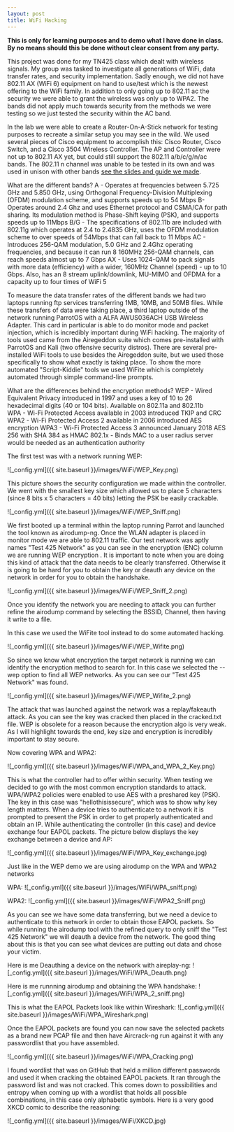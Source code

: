 ```yaml
---
layout: post
title: WiFi Hacking
---
```

**This is only for learning purposes and to demo what I have done in class. By no means should this be done without clear consent from any party.**

This project was done for my TN425 class which dealt with wireless signals.
My group was tasked to investigate all generations of WiFi, data transfer rates, and security implementation. Sadly enough, we did not have 802.11 AX (WiFi 6) equipment on hand to use/test which is the newest offering to the WiFi family. In addition to only going up to 802.11 ac the security we were able to grant the wireless was only up to WPA2. The bands did not apply much towards security from the methods we were testing so we just tested the security within the AC band.

In the lab we were able to create a Router-On-A-Stick network for testing purposes to recreate a similar setup you may see in the wild.
We used several pieces of Cisco equipment to accomplish this: Cisco Router, Cisco Switch, and a Cisco 3504 Wireless Controller. The AP and Controller were not up to 802.11 AX yet, but could still support the 802.11 a/b/c/g/n/ac bands. The 802.11 n channel was unable to be tested in its own and was used in unison with other bands [see the slides and guide we made](https://drive.google.com/open?id=1sozDTa1xm9SjYfEsAZY7P4lSRtlAXzca).

What are the different bands?
A - Operates at frequencies between 5.725 GHz and 5.850 GHz, using Orthogonal Frequency-Division Multiplexing (OFDM)  modulation scheme, and supports speeds up to 54 Mbps
B- Operates around 2.4 Ghz and uses Ethernet protocol and CSMA/CA for path sharing. Its modulation method is Phase-Shift keying (PSK), and supports speeds up to 11Mbps
B/G - The specifications of 802.11b are included with 802.11g which operates at 2.4 to 2.4835 GHz, uses the OFDM modulation scheme to over speeds of 54Mbps that can fall back to 11 Mbps
AC - Introduces 256-QAM modulation, 5.0 GHz and 2.4Ghz operating frequencies, and because it can run 8 160MHz 256-QAM channels, can reach speeds almost up to 7 Gbps
AX - Uses 1024-QAM to pack signals with more data (efficiency) with a wider, 160MHz Channel (speed) - up to 10 Gbps. Also, has an 8 stream uplink/downlink, MU-MIMO and OFDMA for a capacity up to four times of WiFi 5


To measure the data transfer rates of the different bands we had two laptops running ftp services transferring 1MB, 10MB, and 50MB files. While these transfers of data were taking place, a third laptop outside of the network running ParrotOS with a ALFA AWUS036ACH USB Wireless Adapter. This card in particular is able to do monitor mode and packet injection, which is incredibly important during WiFi hacking. The majority of tools used came from the Airegeddon suite which comes pre-installed with ParrotOS and Kali (two offensive security distros). There are several pre-installed WiFi tools to use besides the Airegeddon suite, but we used those specifically to show what exactly is taking place. To show the more automated "Script-Kiddie" tools we used WiFite which is completely automated through simple command-line prompts.

What are the differences behind the encryption methods?
WEP - Wired Equivalent Privacy introduced in 1997 and uses a key of 10 to 26 hexadecimal digits (40 or 104 bits). Available on 802.11a and 802.11b  
WPA - Wi-Fi Protected Access available in 2003 introduced TKIP and CRC
WPA2 - Wi-Fi Protected Access 2 available in 2006 introduced AES encryption
WPA3 - Wi-Fi Protected Access 3 announced January 2018 AES 256 with SHA 384 as HMAC
802.1x - Binds MAC to a user radius server would be needed as an authentication authority

The first test was with a network running WEP:

![_config.yml]({{ site.baseurl }}/images/WiFi/WEP_Key.png)

This picture shows the security configuration we made within the controller. We went with the smallest key size which allowed us to place 5 characters (since 8 bits x 5 characters = 40 bits) letting the PSK be easily crackable.

![_config.yml]({{ site.baseurl }}/images/WiFi/WEP_Sniff.png)

We first booted up a terminal within the laptop running Parrot and launched the tool known as airodump-ng. Once the WLAN adapter is placed in monitor mode we are able to 802.11 traffic. Our test network was aptly names "Test 425 Network" as you can see in the encryption (ENC) column we are running WEP encryption . It is important to note when you are doing this kind of attack that the data needs to be clearly transferred. Otherwise it is going to be hard for you to obtain the key or deauth any device on the network in order for you to obtain the handshake.

![_config.yml]({{ site.baseurl }}/images/WiFi/WEP_Sniff_2.png)

Once you identify the network you are needing to attack you can further refine the airodump command by selecting the BSSID, Channel, then having it write to a file.

In this case we used the WiFite tool instead to do some automated hacking.

![_config.yml]({{ site.baseurl }}/images/WiFi/WEP_Wifite.png)

So since we know what encryption the target network is running we can identify the encryption method to search for. In this case we selected the --wep option to find all WEP networks. As you can see our "Test 425 Network" was found.

![_config.yml]({{ site.baseurl }}/images/WiFi/WEP_Wifite_2.png)

The attack that was launched against the network was a replay/fakeauth attack. As you can see the key was cracked then placed in the cracked.txt file. WEP is obsolete for a reason because the encryption algo is very weak. As I will highlight towards the end, key size and encryption is incredibly important to stay secure.

Now covering WPA and WPA2:

![_config.yml]({{ site.baseurl }}/images/WiFi/WPA_and_WPA_2_Key.png)

This is what the controller had to offer within security. When testing we decided to go with the most common encryption standards to attack. WPA/WPA2 policies were enabled to use AES with a preshared key (PSK). The key in this case was "hellothisissecure", which was to show why key length matters. When a device tries to authenticate to a network it is prompted to present the PSK in order to get properly authenticated and obtain an IP. While authenticating the controller (in this case) and device exchange four EAPOL packets. The picture below displays the key exchange between a device and AP:

![_config.yml]({{ site.baseurl }}/images/WiFi/WPA_Key_exchange.jpg)



Just like in the WEP demo we are using airodump on the WPA and WPA2 networks

WPA:
![_config.yml]({{ site.baseurl }}/images/WiFi/WPA_sniff.png)

WPA2:
![_config.yml]({{ site.baseurl }}/images/WiFi/WPA2_Sniff.png)

As you can see we have some data transferring, but we need a device to authenticate to this network in order to obtain those EAPOL packets. So while running the airodump tool with the refined query to only sniff the "Test 425 Network" we will deauth a device from the network. The good thing about this is that you can see what devices are putting out data and chose your victim.

Here is me Deauthing a device on the network with aireplay-ng:
![_config.yml]({{ site.baseurl }}/images/WiFi/WPA_Deauth.png)

Here is me runnning airodump and obtaining the WPA handshake:
![_config.yml]({{ site.baseurl }}/images/WiFi/WPA_2_sniff.png)

This is what the EAPOL Packets look like within Wireshark:
![_config.yml]({{ site.baseurl }}/images/WiFi/WPA_Wireshark.png)

Once the EAPOL packets are found you can now save the selected packets as a brand new PCAP file and then have Aircrack-ng run against it with any passwordlist that you have assembled.

![_config.yml]({{ site.baseurl }}/images/WiFi/WPA_Cracking.png)

I found wordlist that was on GitHub that held a million different passwords and used it when cracking the obtained EAPOL packets. It ran through the password list and was not cracked. This comes down to possibilities and entropy when coming up with a wordlist that holds all possible combinations, in this case only alphabetic symbols.
Here is a very good XKCD comic to describe the reasoning:

![_config.yml]({{ site.baseurl }}/images/WiFi/XKCD.jpg)
